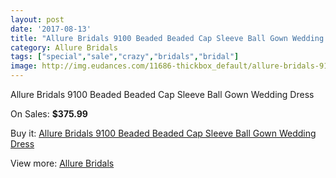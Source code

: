 ```yaml
---
layout: post
date: '2017-08-13'
title: "Allure Bridals 9100 Beaded Beaded Cap Sleeve Ball Gown Wedding Dress"
category: Allure Bridals
tags: ["special","sale","crazy","bridals","bridal"]
image: http://img.eudances.com/11686-thickbox_default/allure-bridals-9100-beaded-beaded-cap-sleeve-ball-gown-wedding-dress.jpg
---
```

Allure Bridals 9100 Beaded Beaded Cap Sleeve Ball Gown Wedding Dress

On Sales: **$375.99**
<a href="https://www.eudances.com/en/allure-bridals/3692-allure-bridals-9100-beaded-beaded-cap-sleeve-ball-gown-wedding-dress.html"><amp-img layout="responsive" width="600" height="600" src="//img.eudances.com/11686-thickbox_default/allure-bridals-9100-beaded-beaded-cap-sleeve-ball-gown-wedding-dress.jpg" alt="Allure Bridals 9100 Beaded Beaded Cap Sleeve Ball Gown Wedding Dress 0" /></a>
<a href="https://www.eudances.com/en/allure-bridals/3692-allure-bridals-9100-beaded-beaded-cap-sleeve-ball-gown-wedding-dress.html"><amp-img layout="responsive" width="600" height="600" src="//img.eudances.com/11693-thickbox_default/allure-bridals-9100-beaded-beaded-cap-sleeve-ball-gown-wedding-dress.jpg" alt="Allure Bridals 9100 Beaded Beaded Cap Sleeve Ball Gown Wedding Dress 1" /></a>
<a href="https://www.eudances.com/en/allure-bridals/3692-allure-bridals-9100-beaded-beaded-cap-sleeve-ball-gown-wedding-dress.html"><amp-img layout="responsive" width="600" height="600" src="//img.eudances.com/11692-thickbox_default/allure-bridals-9100-beaded-beaded-cap-sleeve-ball-gown-wedding-dress.jpg" alt="Allure Bridals 9100 Beaded Beaded Cap Sleeve Ball Gown Wedding Dress 2" /></a>
<a href="https://www.eudances.com/en/allure-bridals/3692-allure-bridals-9100-beaded-beaded-cap-sleeve-ball-gown-wedding-dress.html"><amp-img layout="responsive" width="600" height="600" src="//img.eudances.com/11691-thickbox_default/allure-bridals-9100-beaded-beaded-cap-sleeve-ball-gown-wedding-dress.jpg" alt="Allure Bridals 9100 Beaded Beaded Cap Sleeve Ball Gown Wedding Dress 3" /></a>
<a href="https://www.eudances.com/en/allure-bridals/3692-allure-bridals-9100-beaded-beaded-cap-sleeve-ball-gown-wedding-dress.html"><amp-img layout="responsive" width="600" height="600" src="//img.eudances.com/11690-thickbox_default/allure-bridals-9100-beaded-beaded-cap-sleeve-ball-gown-wedding-dress.jpg" alt="Allure Bridals 9100 Beaded Beaded Cap Sleeve Ball Gown Wedding Dress 4" /></a>
<a href="https://www.eudances.com/en/allure-bridals/3692-allure-bridals-9100-beaded-beaded-cap-sleeve-ball-gown-wedding-dress.html"><amp-img layout="responsive" width="600" height="600" src="//img.eudances.com/11689-thickbox_default/allure-bridals-9100-beaded-beaded-cap-sleeve-ball-gown-wedding-dress.jpg" alt="Allure Bridals 9100 Beaded Beaded Cap Sleeve Ball Gown Wedding Dress 5" /></a>
<a href="https://www.eudances.com/en/allure-bridals/3692-allure-bridals-9100-beaded-beaded-cap-sleeve-ball-gown-wedding-dress.html"><amp-img layout="responsive" width="600" height="600" src="//img.eudances.com/11688-thickbox_default/allure-bridals-9100-beaded-beaded-cap-sleeve-ball-gown-wedding-dress.jpg" alt="Allure Bridals 9100 Beaded Beaded Cap Sleeve Ball Gown Wedding Dress 6" /></a>
<a href="https://www.eudances.com/en/allure-bridals/3692-allure-bridals-9100-beaded-beaded-cap-sleeve-ball-gown-wedding-dress.html"><amp-img layout="responsive" width="600" height="600" src="//img.eudances.com/11687-thickbox_default/allure-bridals-9100-beaded-beaded-cap-sleeve-ball-gown-wedding-dress.jpg" alt="Allure Bridals 9100 Beaded Beaded Cap Sleeve Ball Gown Wedding Dress 7" /></a>

Buy it: [Allure Bridals 9100 Beaded Beaded Cap Sleeve Ball Gown Wedding Dress](https://www.eudances.com/en/allure-bridals/3692-allure-bridals-9100-beaded-beaded-cap-sleeve-ball-gown-wedding-dress.html "Allure Bridals 9100 Beaded Beaded Cap Sleeve Ball Gown Wedding Dress")

View more: [Allure Bridals](https://www.eudances.com/en/2-allure-bridals "Allure Bridals")